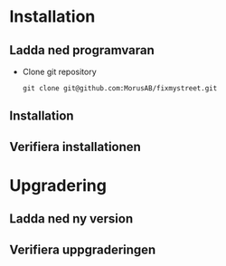 # Installation

## Ladda ned programvaran

* Clone git repository

  `git clone git@github.com:MorusAB/fixmystreet.git` 

## Installation

## Verifiera installationen


# Upgradering

## Ladda ned ny version

## Verifiera uppgraderingen






